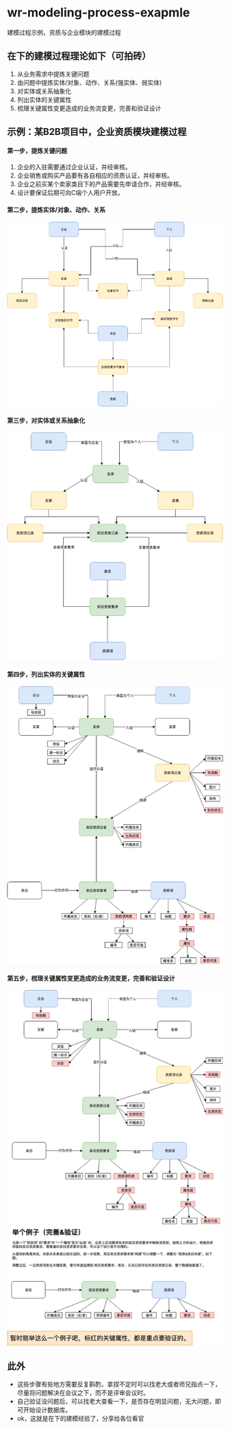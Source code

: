 # wr-modeling-process-exapmle
建模过程示例，资质与企业模块的建模过程

## 在下的建模过程理论如下（可拍砖）

1. 从业务需求中提炼关键问题
2. 由问题中提炼实体/对象、动作、关系(强实体、弱实体)
3. 对实体或关系抽象化
4. 列出实体的关键属性
5. 梳理关键属性变更造成的业务流变更，完善和验证设计

## 示例：某B2B项目中，企业资质模块建模过程

#### 第一步，提炼关键问题
1. 企业的入驻需要通过企业认证，并经审核。
2. 企业销售或购买产品要有各自相应的资质认证，并经审核。
3. 企业之前买某个卖家类目下的产品需要先申请合作，并经审核。
4. 设计要保证后期可向C端个人用户开放。


#### 第二步，提炼实体/对象、动作、关系

![image](资质模块建模-强弱实体与关系.png)

#### 第三步，对实体或关系抽象化

![image](资质企业建模-抽象实体与关系.png)

#### 第四步，列出实体的关键属性

![image](资质企业建模-列出关键属性.png)

#### 第五步，梳理关键属性变更造成的业务流变更，完善和验证设计

![image](资质企业建模-完善验证.png)


## 此外
- 这些步骤有些地方需要反复斟酌，拿捏不定时可以找老大或者师兄指点一下，尽量将问题解决在会议之下，而不是评审会议时。
- 自己验证没问题后，可以找老大查看一下，是否存在明显问题，无大问题，即可开始设计数据库。
- ok，这就是在下的建模经验了，分享给各位看官
